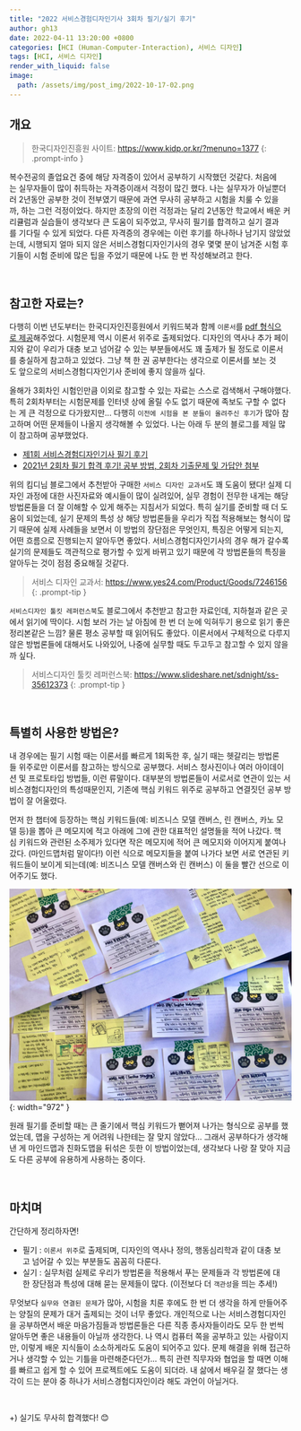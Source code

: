 ```yaml
---
title: "2022 서비스경험디자인기사 3회차 필기/실기 후기"
author: gh13
date: 2022-04-11 13:20:00 +0800
categories: [HCI (Human-Computer-Interaction), 서비스 디자인]
tags: [HCI, 서비스 디자인]
render_with_liquid: false
image:
  path: /assets/img/post_img/2022-10-17-02.png
---
```


## 개요

> 한국디자인진흥원 사이트: <https://www.kidp.or.kr/?menuno=1377>
{: .prompt-info }

복수전공의 졸업요건 중에 해당 자격증이 있어서 공부하기 시작했던 것같다. 처음에는 실무자들이 많이 취득하는 자격증이래서 걱정이 많긴 했다. 나는 실무자가 아닐뿐더러 2년동안 공부한 것이 전부였기 때문에 과연 무사히 공부하고 시험을 치룰 수 있을까, 하는 그런 걱정이었다. 하지만 초장의 이런 걱정과는 달리 2년동안 학교에서 배운 커리큘럼과 실습들이 생각보다 큰 도움이 되주었고, 무사히 필기를 합격하고 실기 결과를 기다릴 수 있게 되었다. 다른 자격증의 경우에는 이런 후기를 하나하나 남기지 않았었는데, 시행되지 얼마 되지 않은 서비스경험디자인기사의 경우 몇몇 분이 남겨준 시험 후기들이 시험 준비에 많은 팁을 주었기 때문에 나도 한 번 작성해보려고 한다.

<br/>

## 참고한 자료는?

다행히 이번 년도부터는 한국디자인진흥원에서 키워드북과 함께 `이론서`를 [pdf 형식으로 제공](https://www.kidp.or.kr/?menuno=1378&bbsno=16635&siteno=16&act=view&ztag=rO0ABXQAMzxjYWxsIHR5cGU9ImJvYXJkIiBubz0iNjIyIiBza2luPSJraWRwX2JicyI%2BPC9jYWxsPg%3D%3D)해주었다. 시험문제 역시 이론서 위주로 출제되었다. 디자인의 역사나 추가 페이지와 같이 우리가 대충 보고 넘어갈 수 있는 부분들에서도 꽤 출제가 될 정도로 이론서를 충실하게 참고하고 있었다. 그냥 책 한 권 공부한다는 생각으로 이론서를 보는 것도 앞으로의 서비스경험디자인기사 준비에 좋지 않을까 싶다.

올해가 3회차인 시험인만큼 이외로 참고할 수 있는 자료는 스스로 검색해서 구해야했다. 특히 2회차부터는 시험문제를 인터넷 상에 올릴 수도 없기 때문에 족보도 구할 수 없다는 게 큰 걱정으로 다가왔지만... 다행히 `이전에 시험을 본 분들이 올려주신 후기`가 많아 참고하며 어떤 문제들이 나올지 생각해볼 수 있었다. 나는 아래 두 분의 블로그를 제일 많이 참고하며 공부했었다.

- [제1회 서비스경험디자인기사 필기 후기](https://brunch.co.kr/@hyeminimi/44)
- [2021년 2회차 필기 합격 후기! 공부 방법, 2회차 기출문제 및 가답안 첨부](https://kimdee.tistory.com/entry/%EC%84%9C%EB%B9%84%EC%8A%A4%EA%B2%BD%ED%97%98%EB%94%94%EC%9E%90%EC%9D%B8%EA%B8%B0%EC%82%AC-2021%EB%85%84-2%ED%9A%8C%EC%B0%A8-%ED%95%84%EA%B8%B0-%ED%95%A9%EA%B2%A9-%ED%9B%84%EA%B8%B0-%EA%B3%B5%EB%B6%80-%EB%B0%A9%EB%B2%95-2%ED%9A%8C%EC%B0%A8-%EA%B8%B0%EC%B6%9C%EB%AC%B8%EC%A0%9C-%EB%B0%8F-%EA%B0%80%EB%8B%B5%EC%95%88-%EC%B2%A8%EB%B6%80)

위의 킴디님 블로그에서 추천받아 구매한 `서비스 디자인 교과서`도 꽤 도움이 됐다! 실제 디자인 과정에 대한 사진자료와 예시들이 많이 실려있어, 실무 경험이 전무한 내게는 해당 방법론들을 더 잘 이해할 수 있게 해주는 지침서가 되었다. 특히 실기를 준비할 때 더 도움이 되었는데, 실기 문제의 특성 상 해당 방법론들을 우리가 직접 적용해보는 형식이 많기 때문에 실제 사례들을 보면서 이 방법의 장단점은 무엇인지, 특징은 어떻게 되는지, 어떤 흐름으로 진행되는지 알아두면 좋았다. 서비스경험디자인기사의 경우 해가 갈수록 실기의 문제들도 객관적으로 평가할 수 있게 바뀌고 있기 때문에 각 방법론들의 특징을 알아두는 것이 점점 중요해질 것같다.

> 서비스 디자인 교과서: <https://www.yes24.com/Product/Goods/7246156>
{: .prompt-tip }

`서비스디자인 툴킷 레퍼런스북`도 블로그에서 추천받고 참고한 자료인데, 지하철과 같은 곳에서 읽기에 딱이다. 시험 보러 가는 날 아침에 한 번 더 눈에 익혀두기 용으로 읽기 좋은 정리본같은 느낌? 물론 평소 공부할 때 읽어둬도 좋았다. 이론서에서 구체적으로 다루지 않은 방법론들에 대해서도 나와있어, 나중에 실무할 때도 두고두고 참고할 수 있지 않을까 싶다.

> 서비스디자인 툴킷 레퍼런스북: <https://www.slideshare.net/sdnight/ss-35612373>
{: .prompt-tip }

<br/>

## 특별히 사용한 방법은?

내 경우에는 필기 시험 때는 이론서를 빠르게 1회독한 후, 실기 때는 헷갈리는 방법론들 위주로만 이론서를 참고하는 방식으로 공부했다. 서비스 청사진이나 여러 아이데이션 및 프로토타입 방법들, 이런 류말이다. 대부분의 방법론들이 서로서로 연관이 있는 서비스경험디자인의 특성때문인지, 기존에 핵심 키워드 위주로 공부하고 연결짓던 공부 방법이 잘 어울렸다.  
  
먼저 한 챕터에 등장하는 핵심 키워드들(예: 비즈니스 모델 캔버스, 린 캔버스, 카노 모델 등)을 뽑아 큰 메모지에 적고 아래에 그에 관한 대표적인 설명들을 적어 나갔다. 핵심 키워드와 관련된 소주제가 있다면 작은 메모지에 적어 큰 메모지와 이어지게 붙여나갔다. (마인드맵처럼 말이다!) 이런 식으로 메모지들을 붙여 나가다 보면 서로 연관된 키워드들이 보이게 되는데(예: 비즈니스 모델 캔버스와 린 캔버스) 이 둘을 빨간 선으로 이어주기도 했다.

![my study method sample](/assets/img/post_img/2022-10-17-01.jpg){: width="972" }
  
원래 필기를 준비할 때는 큰 줄기에서 핵심 키워드가 뻗어져 나가는 형식으로 공부를 했었는데, 맵을 구성하는 게 어려워 나한테는 잘 맞지 않았다... 그래서 공부하다가 생각해낸 게 마인드맵과 친화도맵을 뒤섞은 듯한 이 방법이었는데, 생각보다 나랑 잘 맞아 지금도 다른 공부에 유용하게 사용하는 중이다.

<br/>
  
## 마치며

간단하게 정리하자면!

- 필기 : `이론서 위주`로 출제되며, 디자인의 역사나 정의, 행동심리학과 같이 대충 보고 넘어갈 수 있는 부분들도 꼼꼼히 다룬다.  
- 실기 : 실무처럼 실제로 우리가 방법론을 적용해서 푸는 문제들과 각 방법론에 대한 장단점과 특성에 대해 묻는 문제들이 많다. (이전보다 더 `객관성`을 띄는 추세!)

무엇보다 `실무와 연결된 문제`가 많아, 시험을 치룬 후에도 한 번 더 생각을 하게 만들어주는 양질의 문제가 대거 출제되는 것이 너무 좋았다. 개인적으로 나는 서비스경험디자인을 공부하면서 배운 마음가짐들과 방법론들은 다른 직종 종사자들이라도 모두 한 번씩 알아두면 좋은 내용들이 아닐까 생각한다. 나 역시 컴퓨터 쪽을 공부하고 있는 사람이지만, 이렇게 배운 지식들이 소소하게라도 도움이 되어주고 있다. 문제 해결을 위해 접근하거나 생각할 수 있는 기틀을 마련해준다던가... 특히 관련 직무자와 협업을 할 때면 이해를 빠르고 쉽게 할 수 있어 프로젝트에도 도움이 되더라. 내 삶에서 배우길 잘 했다는 생각이 드는 분야 중 하나가 서비스경험디자인이라 해도 과언이 아닐거다.

<br/>

+) 실기도 무사히 합격했다! 😊
